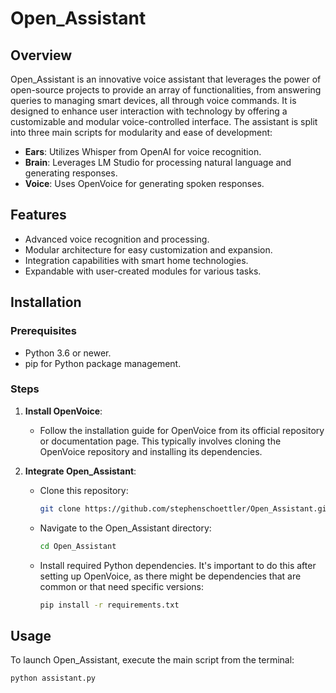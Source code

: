 # Open_Assistant

## Overview
Open_Assistant is an innovative voice assistant that leverages the power of open-source projects to provide an array of functionalities, from answering queries to managing smart devices, all through voice commands. It is designed to enhance user interaction with technology by offering a customizable and modular voice-controlled interface. The assistant is split into three main scripts for modularity and ease of development:
- **Ears**: Utilizes Whisper from OpenAI for voice recognition.
- **Brain**: Leverages LM Studio for processing natural language and generating responses.
- **Voice**: Uses OpenVoice for generating spoken responses.

## Features
- Advanced voice recognition and processing.
- Modular architecture for easy customization and expansion.
- Integration capabilities with smart home technologies.
- Expandable with user-created modules for various tasks.

## Installation

### Prerequisites
- Python 3.6 or newer.
- pip for Python package management.

### Steps

1. **Install OpenVoice**:
   - Follow the installation guide for OpenVoice from its official repository or documentation page. This typically involves cloning the OpenVoice repository and installing its dependencies.

2. **Integrate Open_Assistant**:
   - Clone this repository:
     ```bash
     git clone https://github.com/stephenschoettler/Open_Assistant.git
     ```
   - Navigate to the Open_Assistant directory:
     ```bash
     cd Open_Assistant
     ```
   - Install required Python dependencies. It's important to do this after setting up OpenVoice, as there might be dependencies that are common or that need specific versions:
     ```bash
     pip install -r requirements.txt
     ```

## Usage

To launch Open_Assistant, execute the main script from the terminal:

```bash
python assistant.py
